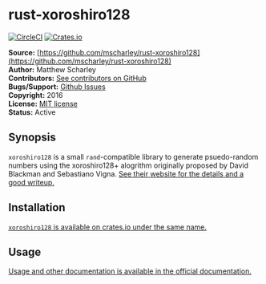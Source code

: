 # rust-xoroshiro128

[![CircleCI](https://circleci.com/gh/mscharley/rust-xoroshiro128/tree/master.svg?style=svg)](https://circleci.com/gh/mscharley/rust-xoroshiro128/tree/master)
[![Crates.io](https://img.shields.io/crates/v/xoroshiro128.svg)][crates.io]

**Source:** [https://github.com/mscharley/rust-xoroshiro128](https://github.com/mscharley/rust-xoroshiro128)  
**Author:** Matthew Scharley  
**Contributors:** [See contributors on GitHub][gh-contrib]  
**Bugs/Support:** [Github Issues][gh-issues]  
**Copyright:** 2016  
**License:** [MIT license][license]  
**Status:** Active

## Synopsis

`xoroshiro128` is a small `rand`-compatible library to generate psuedo-random numbers using the xoroshiro128+ alogrithm
originally proposed by David Blackman and Sebastiano Vigna. [See their website for the details and a good writeup.][xoroshiro]

## Installation

[`xoroshiro128` is available on crates.io under the same name.][crates.io]

## Usage

[Usage and other documentation is available in the official documentation.][documentation]

  [gh-contrib]: https://github.com/mscharley/rust-xoroshiro128/graphs/contributors
  [gh-issues]: https://github.com/mscharley/rust-xoroshiro128/issues
  [license]: https://github.com/mscharley/rust-xoroshiro128/blob/master/LICENSE.md
  [xoroshiro]: http://xoroshiro.di.unimi.it/
  [documentation]: https://docs.rs/xoroshiro128
  [crates.io]: https://crates.io/crates/xoroshiro128
